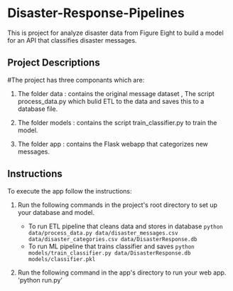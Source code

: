 # Disaster-Response-Pipelines

This is project for analyze disaster data from Figure Eight to build a model for an API that classifies disaster messages.

## Project Descriptions
#The project has three componants which are:

1. The folder data : contains the original message dataset , The script process_data.py which bulid ETL to the data and saves this to a database file.

2. The folder models : contains the script train_classifier.py to train the model.

3. The folder app : contains the Flask webapp that categorizes new messages.

## Instructions <a name="instructions"></a>

To execute the app follow the instructions:
1. Run the following commands in the project's root directory to set up your database and model.

    - To run ETL pipeline that cleans data and stores in database
        `python data/process_data.py data/disaster_messages.csv data/disaster_categories.csv data/DisasterResponse.db`
    - To run ML pipeline that trains classifier and saves
        `python models/train_classifier.py data/DisasterResponse.db models/classifier.pkl`

2. Run the following command in the app's directory to run your web app.
    'python run.py'

